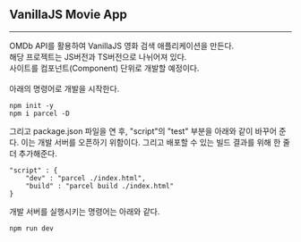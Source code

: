 ## VanillaJS Movie App
---
OMDb API를 활용하여 VanillaJS 영화 검색 애플리케이션을 만든다.
<br/>
해당 프로젝트는 JS버전과 TS버전으로 나뉘어져 있다.
<br/>
사이트를 컴포넌트(Component) 단위로 개발할 예정이다.
<br/>
<br/>
아래의 명령어로 개발을 시작한다. 
```
npm init -y
npm i parcel -D
```

그리고 package.json 파일을 연 후, "script"의 "test" 부분을 아래와 같이 바꾸어 준다. 이는 개발 서버를 오픈하기 위함이다. 그리고 배포할 수 있는 빌드 결과를 위해 한 줄 더 추가해준다.
```
"script" : {
    "dev" : "parcel ./index.html",
    "build" : "parcel build ./index.html"
}
```

개발 서버를 실행시키는 명령어는 아래와 같다.
```
npm run dev
```

